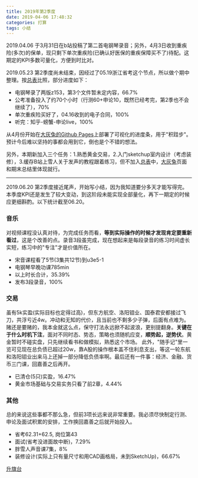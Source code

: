 ```yaml
---
title: 2019年第2季度
date: 2019-04-06 17:48:32
categories: 打算
tags: 小结
---
```


2019.04.06 于3月31日在b站投稿了第二首电钢琴录音；另外，4月3日收到重疾险(多次)的保单，现只剩下单次重疾险(已确认好医保的重疾保障买不了)待配。这期定的KPI多数可量化，方便到时比对。

<!--more-->

2019.05.23 第2季度尚未结束，因经过了05.19浙江省考这个节点，所以做个期中整理。按[总表](/2019/03/07/hi/)比照，部分进度如下：
- 电钢琴录了两版z153，第3个文件暂未定内容，66.7%
- 公考准备投入了约70个小时（行测60+申论10，既然已经考完，第2季也不会继续了），70%
- 单次重疾险买好了，04.16收到的电子合同，100%
- 听完：知乎-螃蟹-申论live，100%

从4月份开始在[大灰兔的Github Pages](https://biggrayrabbit.github.io)上部署了可视化的进度条，用于"积跬步"。预计今后难以坚持的事都会用到它，倒也是个不错的想法。

另外，本期新加入三个任务：1.熟悉黄金交易，2.入门sketchup室内设计（考虑装修），3.缓存B站上雪人关于发声的教程跟着练习，但不加入[总表](/2019/03/07/hi/)中，[大灰兔](https://biggrayrabbit.github.io)页面和期末总结里体现就行。
<hr>
2019.06.20 第2季度接近尾声，开始写小结，因为我知道要分多天才能写得完。本季度KPI还是发生了较大变动，到这阶段未能实现全部量化，再下一期定的时候应更细斟酌。以下统计截至06.20。

### 音乐
对视频课程没认真对待，为完成任务而看，__等到实际操作的时候才发现肯定要重新看过__，这是个改善的点。录音3段虽完成，现在想起来是每段录音的练习时间虚长实短，练习中的"专注"才是价值所在。

- 宋音课程看了5节(3集共12节)到u3e5-1
- 电钢琴早晚功课785min
- 以上时长合计，35.39%
- 发布3段录音，100%

### 交易
虽有5k实盈(实际目标也定得过高)，但东方航空、洛阳钼业、国泰君安都接过飞刀，共浮亏近4w。冲动和无知的代价，且当前也不剩多少子弹，后面有点难为。赌还是要赌的，我本金就这么点，保守打法永远掀不起波浪，更别提翻身。__关键在于什么时机下注__，面对不同时态、势态，策略也须随机应变，__顺势起，逆势伏__。黄金暂时不碰实盘，只先继续看书和做模拟，熟悉这个市场。
此外，"随手记"里一览可见现在总负债已超过20w，靠A股的操作根本盖不住利息支出，等这一轮东航和洛阳钼业出来马上还掉一部分降低负债率啊。最后还有一件事：经济、金融、货币三门课，回嘉善之后再开。

- 已清仓(5只)实盈，16.47%
- 黄金市场基础与交易实务只看了前2章，4.44%

### 其他
总的来说这些事都不那么急，但前3项长远来说非常重要。我必须尽快制定行测、申论及面试积累的安排，工作换回嘉善之后就开始投入。

- 省考62.31+62.5, 岗位第43
- 面试(省考没进面故中断)，7.29%
- 胖雪人声音课7集，8%
- 装修设计(实际上只有量尺寸和用CAD画格局，未到SketchUp)，66.67%

[<i class="fa fa-flag-checkered"></i> 升旗台](/2019/03/07/hi/)
